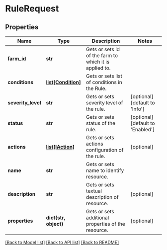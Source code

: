 # RuleRequest

## Properties
Name | Type | Description | Notes
------------ | ------------- | ------------- | -------------
**farm_id** | **str** | Gets or sets id of the farm to which it is applied to. | 
**conditions** | [**list[Condition]**](Condition.md) | Gets or sets list of conditions in the Rule. | 
**severity_level** | **str** | Gets or sets severity level of the rule. | [optional] [default to 'Info']
**status** | **str** | Gets or sets status of the rule. | [optional] [default to 'Enabled']
**actions** | [**list[IAction]**](IAction.md) | Gets or sets actions configuration of the rule. | [optional] 
**name** | **str** | Gets or sets name to identify resource. | 
**description** | **str** | Gets or sets textual description of resource. | [optional] 
**properties** | **dict(str, object)** | Gets or sets additional properties of the resource. | [optional] 

[[Back to Model list]](../README.md#documentation-for-models) [[Back to API list]](../README.md#documentation-for-api-endpoints) [[Back to README]](../README.md)


